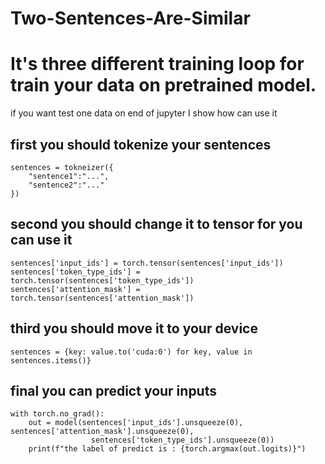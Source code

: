 # Two-Sentences-Are-Similar

# It's three different training loop for train your data on pretrained model.

if you want test one data on end of jupyter I show how can use it
## first you should tokenize your sentences
```
sentences = tokneizer({
    "sentence1":"...",
    "sentence2":"..."
})
```
## second you should change it to tensor for you can use it
```
sentences['input_ids'] = torch.tensor(sentences['input_ids'])
sentences['token_type_ids'] = torch.tensor(sentences['token_type_ids'])
sentences['attention_mask'] = torch.tensor(sentences['attention_mask'])
```
## third you should move it to your device
```
sentences = {key: value.to('cuda:0') for key, value in sentences.items()}
```
## final you can predict your inputs
```
with torch.no_grad():
    out = model(sentences['input_ids'].unsqueeze(0), sentences['attention_mask'].unsqueeze(0),
                  sentences['token_type_ids'].unsqueeze(0))
    print(f"the label of predict is : {torch.argmax(out.logits)}")
```